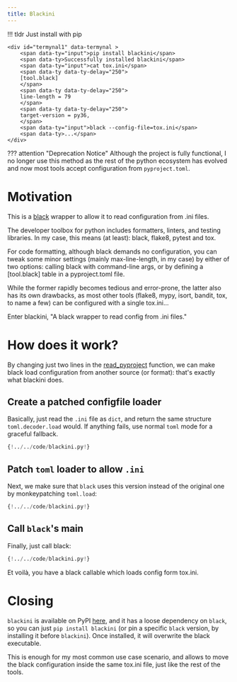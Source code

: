 ```yaml
---
title: Blackini
---
```


!!! tldr
    Just install with pip 

    <div id="termynal1" data-termynal >
        <span data-ty="input">pip install blackini</span>
        <span data-ty>Successfully installed blackini</span>
        <span data-ty="input">cat tox.ini</span>
        <span data-ty data-ty-delay="250">
        [tool.black]
        </span>
        <span data-ty data-ty-delay="250">
        line-length = 79
        </span>
        <span data-ty data-ty-delay="250">
        target-version = py36,
        </span>
        <span data-ty="input">black --config-file=tox.ini</span>
        <span data-ty>...</span>
    </div>


??? attention "Deprecation Notice"
    Although the project is fully functional, I no longer use this method as the rest of
    the python ecosystem has evolved and now most tools accept configuration from
    `pyproject.toml`.

# Motivation

This is a [black](https://github.com/psf/black) wrapper to allow it to read configuration from .ini files.

The developer toolbox for python includes formatters, linters, and testing libraries. In my case, this means (at least): black, flake8, pytest and tox.

For code formatting, although black demands no configuration, you can tweak some minor settings (mainly max-line-length, in my case) by either of two options: calling black with command-line args, or by defining a [tool.black] table in a pyproject.toml file.

While the former rapidly becomes tedious and error-prone, the latter also has its own drawbacks, as most other tools (flake8, mypy, isort, bandit, tox, to name a few) can be configured with a single tox.ini...

Enter blackini, "A black wrapper to read config from .ini files."

# How does it work?

By changing just two lines in the [read_pyproject](https://github.com/psf/black/blob/9b484d1bcc2e15dcd5544cddab729c76b4d1d2e9/black.py#L216) function, we can make black load configuration from another source (or format): that's exactly what blackini does.

## Create a patched configfile loader

Basically, just read the `.ini` file as `dict`, and return the same structure `toml.decoder.load` would. If anything fails, use normal `toml` mode for a graceful fallback.

```Python hl_lines="15-36"
{!../../code/blackini.py!}
```

## Patch `toml` loader to allow `.ini`

Next, we make sure that `black` uses this version instead of the original one by monkeypatching `toml.load`:

```Python hl_lines="10 43"
{!../../code/blackini.py!}
```

## Call `black`'s main

Finally, just call black:

```Python hl_lines="12 44"
{!../../code/blackini.py!}
```

Et voilà, you have a black callable which loads config form tox.ini.

# Closing

`blackini` is available on PyPI  [here](https://pypi.org/project/blackini/), and it has a loose dependency on `black`, so you can just `pip install blackini` (or pin a specific `black` version, by installing it before `blackini`). Once installed, it will overwrite the black executable. 

This is enough for my most common use case scenario, and allows to move the black configuration inside the same tox.ini file, just like the rest of the tools.
